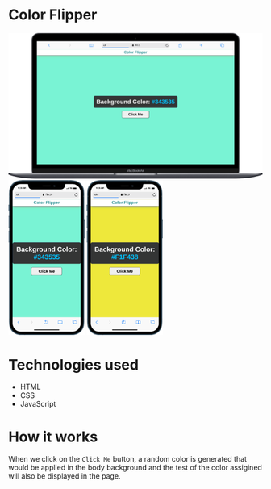 # Color Flipper

<img src="./Output/desktop.png">
<img src="./Output/mobile1.png " width = "30%">
<img src="./Output/mobile2.png " width = "30%">

# Technologies used
- HTML
- CSS
- JavaScript

# How it works
When we click on the `Click Me` button, a random color is generated that would be applied in the body background and the test of the color assigined will also be displayed in the page.